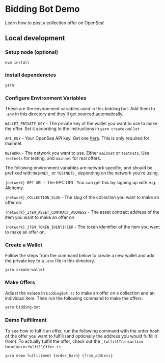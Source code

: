 # Bidding Bot Demo

Learn how to post a collection offer on OpenSea!

## Local development

### Setup node (optional)

```sh
nvm install
```

### Install dependencies

```sh
yarn
```

### Configure Environment Variables

These are the environment variables used in this bidding bot. Add them to `.env` in this directory and they'll get sourced automatically.

`WALLET_PRIVATE_KEY` - The private key of the wallet you want to use to make the offer. Set it according to the instructions 
in `yarn create-wallet`

`API_KEY` - Your OpenSea API key. Get one [here](https://docs.opensea.io/reference/request-an-api-key). This is only required for mainnet.

`NETWORK` - The network you want to use. Either `mainnet` or `testnets`. Use `testnets` for testing, and `mainnet` for real offers.

The following environment variables are network specific, and should be prefixed with `MAINNET_` or `TESTNETS_` depending on the network you're using.

`{network}_RPC_URL` - The RPC URL. You can get this by signing up with e.g. Alchemy.

`{network}_COLLECTION_SLUG` - The slug of the collection you want to make an offer on.

`{network}_ITEM_ASSET_CONTRACT_ADDRESS` - The asset contract address of the item you want to make an offer on.

`{network}_ITEM_TOKEN_IDENTIFIER` - The token identifier of the item you want to make an offer on.

### Create a Wallet

Follow the steps from the command below to create a new wallet and add the private key to a `.env` file in this directory.

```sh
yarn create-wallet
```

### Make Offers

Adjust the values in `biddingBot.ts` to make an offer on a collection and an individual item. Then run the following command to make the offers.

```sh
yarn bidding-bot
```

### Demo Fulfillment

To see how to fulfill an offer, run the following command with the order hash of the offer you want to fulfill (and optionally the address you would fulfill it from). To actually fulfill the offer, check out the `_fulfillTransaction` function in `fulfillOffer.ts`.

```sh
yarn demo-fulfillment {order_hash} {from_address}
```

